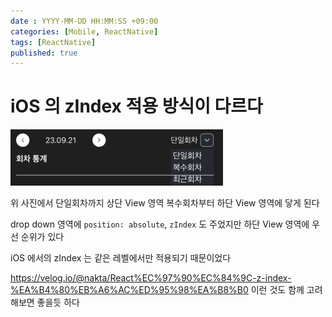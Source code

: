 ```yaml
---
date : YYYY-MM-DD HH:MM:SS +09:00
categories: [Mobile, ReactNative]
tags: [ReactNative]
published: true
---
```


# iOS 의 zIndex 적용 방식이 다르다

![Alt text](/assets/img/posts_images/ReactNative/scroll_view_issue1.png)

위 사진에서 단일회차까지 상단 View 영역
복수회차부터 하단 View 영역에 닿게 된다

drop down 영역에 `position: absolute`, `zIndex` 도 주었지만 
하단 View 영역에 우선 순위가 있다

iOS 에서의 zIndex 는 같은 레벨에서만 적용되기 때문이었다


https://velog.io/@nakta/React%EC%97%90%EC%84%9C-z-index-%EA%B4%80%EB%A6%AC%ED%95%98%EA%B8%B0
이런 것도 함께 고려해보면 좋을듯 하다

